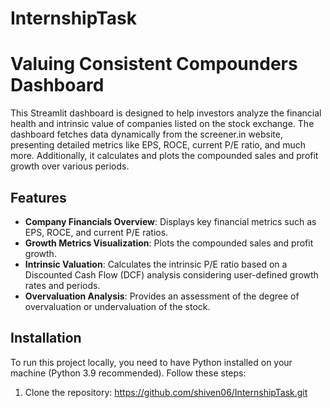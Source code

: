 # InternshipTask
# Valuing Consistent Compounders Dashboard

This Streamlit dashboard is designed to help investors analyze the financial health and intrinsic value of companies listed on the stock exchange. The dashboard fetches data dynamically from the screener.in website, presenting detailed metrics like EPS, ROCE, current P/E ratio, and much more. Additionally, it calculates and plots the compounded sales and profit growth over various periods.

## Features

- **Company Financials Overview**: Displays key financial metrics such as EPS, ROCE, and current P/E ratios.
- **Growth Metrics Visualization**: Plots the compounded sales and profit growth.
- **Intrinsic Valuation**: Calculates the intrinsic P/E ratio based on a Discounted Cash Flow (DCF) analysis considering user-defined growth rates and periods.
- **Overvaluation Analysis**: Provides an assessment of the degree of overvaluation or undervaluation of the stock.

## Installation

To run this project locally, you need to have Python installed on your machine (Python 3.9 recommended). Follow these steps:

1. Clone the repository:
   https://github.com/shiven06/InternshipTask.git
  
